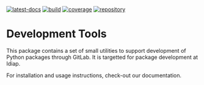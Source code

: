 <!--
Copyright © 2022 Idiap Research Institute <contact@idiap.ch>

SPDX-License-Identifier: BSD-3-Clause
-->

[![latest-docs](https://img.shields.io/badge/docs-v1.0.0-orange.svg)](https://idiap-devtools.readthedocs.io/en/v1.0.0/)
[![build](https://gitlab.idiap.ch/software/idiap-devtools/badges/v1.0.0/pipeline.svg)](https://gitlab.idiap.ch/software/idiap-devtools/commits/v1.0.0)
[![coverage](https://gitlab.idiap.ch/software/idiap-devtools/badges/v1.0.0/coverage.svg)](https://www.idiap.ch/software/biosignal/docs/software/idiap-devtools/v1.0.0/coverage/index.html)
[![repository](https://img.shields.io/badge/gitlab-project-0000c0.svg)](https://gitlab.idiap.ch/software/idiap-devtools)

# Development Tools

This package contains a set of small utilities to support development of Python
packages through GitLab.  It is targetted for package development at Idiap.

For installation and usage instructions, check-out our documentation.
